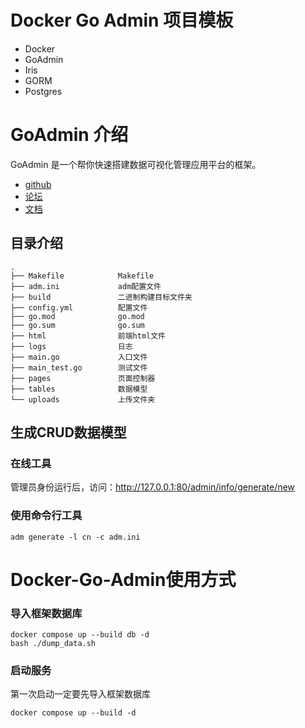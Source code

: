 # Docker Go Admin 项目模板

- Docker
- GoAdmin
- Iris
- GORM
- Postgres

# GoAdmin 介绍

GoAdmin 是一个帮你快速搭建数据可视化管理应用平台的框架。

- [github](https://github.com/GoAdminGroup/go-admin)
- [论坛](http://discuss.go-admin.com)
- [文档](https://book.go-admin.cn)

## 目录介绍

```
.
├── Makefile            Makefile
├── adm.ini             adm配置文件
├── build               二进制构建目标文件夹
├── config.yml          配置文件
├── go.mod              go.mod
├── go.sum              go.sum
├── html                前端html文件
├── logs                日志
├── main.go             入口文件
├── main_test.go        测试文件
├── pages               页面控制器
├── tables              数据模型
└── uploads             上传文件夹
```

## 生成CRUD数据模型

### 在线工具

管理员身份运行后，访问：http://127.0.0.1:80/admin/info/generate/new

### 使用命令行工具

```
adm generate -l cn -c adm.ini
```

# Docker-Go-Admin使用方式

### 导入框架数据库

```
docker compose up --build db -d
bash ./dump_data.sh
```

### 启动服务

第一次启动一定要先导入框架数据库

```
docker compose up --build -d
```